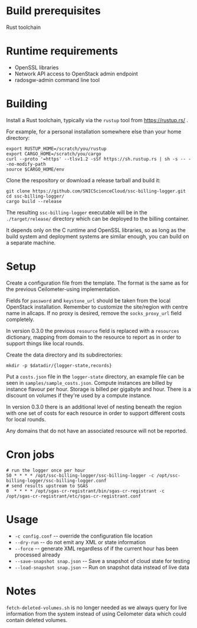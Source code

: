 Build prerequisites
===================
Rust toolchain

Runtime requirements
====================
* OpenSSL libraries
* Network API access to OpenStack admin endpoint
* radosgw-admin command line tool

Building
========
Install a Rust toolchain, typically via the `rustup` tool from https://rustup.rs/ .

For example, for a personal installation somewhere else than your home directory:

    export RUSTUP_HOME=/scratch/you/rustup
    export CARGO_HOME=/scratch/you/cargo
    curl --proto '=https' --tlsv1.2 -sSf https://sh.rustup.rs | sh -s -- --no-modify-path
    source $CARGO_HOME/env

Clone the respository or download a release tarball and build it:

    git clone https://github.com/SNICScienceCloud/ssc-billing-logger.git
    cd ssc-billing-logger/
    cargo build --release

The resulting `ssc-billing-logger` executable will be in the `./target/release/` directory which can be deployed to the billing container.

It depends only on the C runtime and OpenSSL libraries, so as long as the build system and deployment systems are similar enough, you can build on a separate machine.

Setup
=====
Create a configuration file from the template. The format is the same as for the previous Ceilometer-using implementation.

Fields for `password` and `keystone_url` should be taken from the local OpenStack installation.
Remember to customize the site/region with centre name in allcaps. If no proxy is desired, remove the `socks_proxy_url` field completely.

In version 0.3.0 the previous `resource` field is replaced with a `resources` dictionary, mapping from domain to the resource to report as in order to support things like local rounds.

Create the data directory and its subdirectories:

    mkdir -p $datadir/{logger-state,records}

Put a `costs.json` file in the `logger-state` directory, an example file can be seen in `samples/sample_costs.json`.
Compute instances are billed by instance flavour per hour. Storage is billed per gigabyte and hour. There is a discount on volumes if they're used by a compute instance.

In version 0.3.0 there is an additional level of nesting beneath the region with one set of costs for each resource in order to support different costs for local rounds.

Any domains that do not have an associated resource will not be reported.

Cron jobs
=========

    # run the logger once per hour
    50 * * * * /opt/ssc-billing-logger/ssc-billing-logger -c /opt/ssc-billing-logger/ssc-billing-logger.conf
    # send results upstream to SGAS
    0  * * * * /opt/sgas-cr-registrant/bin/sgas-cr-registrant -c /opt/sgas-cr-registrant/etc/sgas-cr-registrant.conf

Usage
=====
* `-c config.conf` -- override the configuration file location
* `--dry-run` -- do not emit any XML or state information
* `--force` -- generate XML regardless of if the current hour has been processed already
* `--save-snapshot snap.json` -- Save a snapshot of cloud state for testing
* `--load-snapshot snap.json` -- Run on snapshot data instead of live data

Notes
=====
`fetch-deleted-volumes.sh` is no longer needed as we always query for live information from the system instead of using Ceilometer data which could contain deleted volumes.
